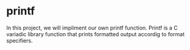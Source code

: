 # printf
In this project, we will impliment our own printf function.
Printf is a C variadic library function that prints formatted output accordig to format specifiers.
